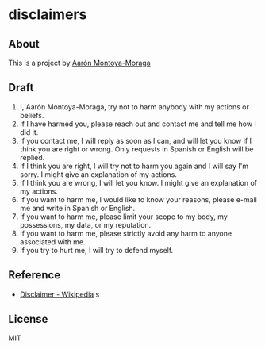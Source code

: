 # disclaimers

## About

This is a project by [Aarón Montoya-Moraga](http://montoyamoraga.io/)

## Draft

1. I, Aarón Montoya-Moraga, try not to harm anybody with my actions or beliefs.
2. If I have harmed you, please reach out and contact me and tell me how I did it.
3. If you contact me, I will reply as soon as I can, and will let you know if I think you are right or wrong. Only requests in Spanish or English will be replied.
4. If I think you are right, I will try not to harm you again and I will say I'm sorry. I might give an explanation of my actions.
5. If I think you are wrong, I will let you know. I might give an explanation of my actions.
6. If you want to harm me, I would like to know your reasons, please e-mail me and write in Spanish or English.
7. If you want to harm me, please limit your scope to my body, my possessions, my data, or my reputation.
8. If you want to harm me, please strictly avoid any harm to anyone associated with me.
9. If you try to hurt me, I will try to defend myself.

## Reference

* [Disclaimer - Wikipedia](https://en.wikipedia.org/wiki/Disclaimer)
s
## License

MIT
